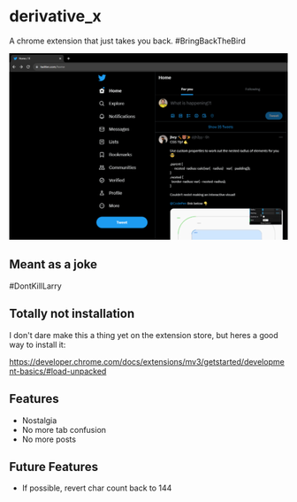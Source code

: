 # derivative_x

A chrome extension that just takes you back. #BringBackTheBird

![What changes](image.png)

## Meant as a joke

#DontKillLarry

## Totally not installation

I don't dare make this a thing yet on the extension store, but heres a good way to install it:

https://developer.chrome.com/docs/extensions/mv3/getstarted/development-basics/#load-unpacked

## Features

- Nostalgia
- No more tab confusion
- No more posts

## Future Features
- If possible, revert char count back to 144
